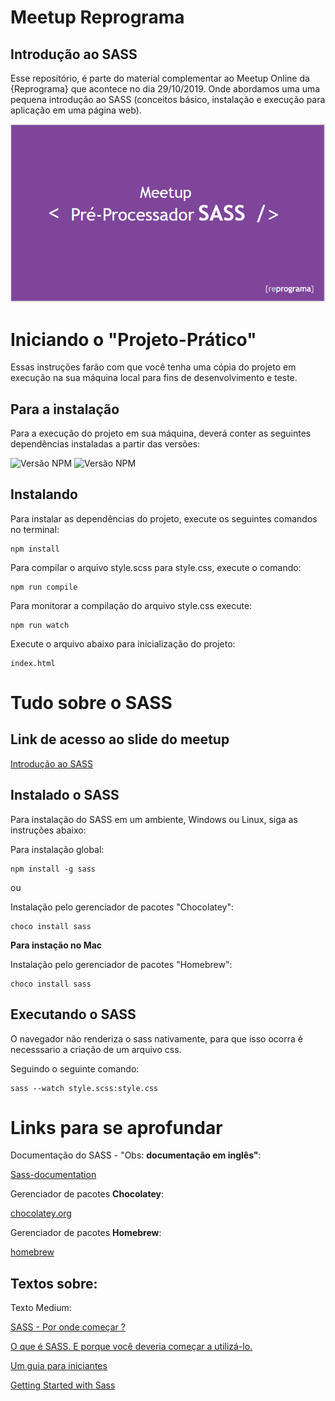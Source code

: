 # Meetup Reprograma
## Introdução ao SASS
Esse repositório, é parte do material complementar ao Meetup Online  da {Reprograma} que acontece no dia 29/10/2019. Onde abordamos uma uma pequena introdução ao SASS (conceitos básico, instalação e execução para aplicação em uma página web). 

![Capa Carrossel](./projeto-pratico/assets/img/capa-meetup-reprograma.PNG)


#  Iniciando o "Projeto-Prático"

Essas instruções farão com que você tenha uma cópia do projeto em execução na sua máquina local para fins de desenvolvimento e teste.

## Para a instalação

Para a execução do projeto em sua máquina, deverá conter as seguintes dependências instaladas a partir das versões:

![Versão NPM](https://img.shields.io/badge/npm-v6.4.1-red)   ![Versão NPM](https://img.shields.io/badge/node-v10.15.3-green)

## Instalando 

Para instalar as dependências do projeto, execute os seguintes comandos no terminal:

    npm install


Para compilar o arquivo style.scss para style.css, execute o comando:

    npm run compile

Para monitorar a compilação do arquivo style.css execute:

    npm run watch

Execute o arquivo abaixo para inicialização do projeto:

    index.html

# Tudo sobre o SASS

## Link de acesso ao slide do meetup

[Introdução ao SASS](https://docs.google.com/presentation/d/e/2PACX-1vRPvqtCK8JKuaunxc2L7aMITGjroh0YJTQFjOzfl6ho6lICVleU8p7FqKQKs1TjdQ5DFBRpoBG-eb-d/pub?start=false&loop=false&delayms=3000&slide=id.g477bbb5bbb_0_4 "Clique e acesse agora!")

## Instalado o SASS

 Para instalação do SASS em um ambiente, Windows ou Linux, siga as instruções abaixo: 

Para instalação global:

    npm install -g sass

ou

Instalação pelo gerenciador de pacotes "Chocolatey":

    choco install sass

**Para instação  no Mac**

Instalação pelo gerenciador de pacotes "Homebrew":

    choco install sass

## Executando o SASS

O navegador não renderiza o sass nativamente, para que isso ocorra é necesssario a criação de um arquivo css.

Seguindo o seguinte comando:

    sass --watch style.scss:style.css


# Links para se aprofundar

Documentação do SASS - "Obs: **documentação em inglês"**:

[Sass-documentation](https://sass-lang.com "Clique e acesse agora!")


Gerenciador de pacotes **Chocolatey**:

[chocolatey.org](https://chocolatey.org/ "Clique e acesse agora!")

Gerenciador de pacotes **Homebrew**:

[homebrew](https://brew.sh "Clique e acesse agora!")


## Textos sobre:

Texto Medium:

[SASS - Por onde começar ?](https://brew.sh "Clique e acesse agora!")

[O que é SASS. E porque você deveria começar a utilizá-lo.](https://medium.com/@thejasonfile/getting-started-with-sass-dedb271bdf5a "Clique e acesse agora!")

[Um guia para iniciantes](https://www.igluonline.com/introducao-ao-sass-um-guia-para-iniciantes/ "Clique e acesse agora!")

[Getting Started with Sass](https://medium.com/@ksykes/getting-started-with-sass-48cedde031c0 "Clique e acesse agora!")

